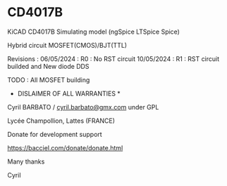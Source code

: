# CD4017B

KiCAD CD4017B Simulating model (ngSpice LTSpice Spice)

Hybrid circuit MOSFET(CMOS)/BJT(TTL)

Revisions :
06/05/2024 : R0 : No RST circuit
10/05/2024 : R1 : RST circuit builded and New diode DDS

TODO : All MOSFET building

* DISLAIMER OF ALL WARRANTIES *

Cyril BARBATO / cyril.barbato@gmx.com under GPL

Lycée Champollion, Lattes (FRANCE)

Donate for development support

https://bacciel.com/donate/donate.html

Many thanks

Cyril
